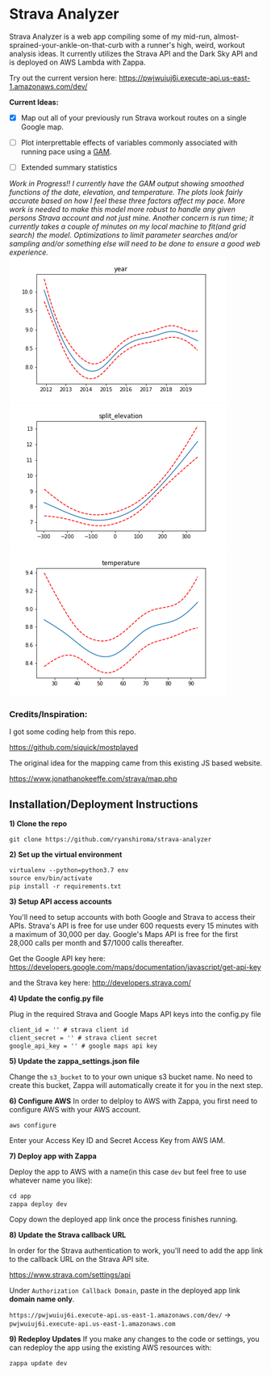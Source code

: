 # Strava Analyzer


Strava Analyzer is a web app compiling some of my mid-run, almost-sprained-your-ankle-on-that-curb with a runner's high, weird, workout analysis ideas. It currently utilizes the Strava API and the Dark Sky API and is deployed on AWS Lambda with Zappa.

Try out the current version here: https://pwjwuiuj6i.execute-api.us-east-1.amazonaws.com/dev/


**Current Ideas:**

- [x] Map out all of your previously run Strava workout routes on a single Google map. 

- [ ]  Plot interprettable effects of variables commonly associated with running pace using a [GAM](https://en.wikipedia.org/wiki/Generalized_additive_model).

- [ ] Extended summary statistics


*Work in Progress!!*
*I currently have the GAM output showing smoothed functions of the date, elevation, and temperature. The plots look fairly accurate based on how I feel these three factors affect my pace. More work is needed to make this model more robust to handle any given persons Strava account and not just mine. Another concern is run time; it currently takes a couple of minutes on my local machine to fit(and grid search) the model. Optimizations to limit parameter searches and/or sampling and/or something else will need to be done to ensure a good web experience.*
![year](year.png)
![elevation](elevation.png)
![temp](temp.png)

### Credits/Inspiration:

I got some coding help from this repo.

https://github.com/siquick/mostplayed

The original idea for the mapping came from this existing JS based website.

https://www.jonathanokeeffe.com/strava/map.php



## Installation/Deployment Instructions

**1) Clone the repo**
```
git clone https://github.com/ryanshiroma/strava-analyzer
```

**2) Set up the virtual environment**
```
virtualenv --python=python3.7 env
source env/bin/activate
pip install -r requirements.txt
```

**3) Setup API access accounts**

You'll need to setup accounts with both Google and Strava to access their APIs.
Strava's API is free for use under 600 requests every 15 minutes with a maximum of 30,000 per day.
Google's Maps API is free for the first 28,000 calls per month and $7/1000 calls thereafter. 

Get the Google API key here:
https://developers.google.com/maps/documentation/javascript/get-api-key

and the Strava key here: 
http://developers.strava.com/

**4) Update the config.py file**

Plug in the required Strava and Google Maps API keys into the config.py file
```
client_id = '' # strava client id
client_secret = '' # strava client secret
google_api_key = '' # google maps api key
```

**5) Update the zappa_settings.json file**

Change the `s3_bucket` to to your own unique s3 bucket name. No need to create this bucket, Zappa will automatically create it for you in the next step.

**6) Configure AWS**
In order to delploy to AWS with Zappa, you first need to configure AWS with your AWS account.
```
aws configure
```
Enter your Access Key ID and Secret Access Key from AWS IAM.

**7) Deploy app with Zappa**

Deploy the app to AWS with a name(in this case `dev` but feel free to use whatever name you like):
```
cd app
zappa deploy dev
```
Copy down the deployed app link once the process finishes running.

**8) Update the Strava callback URL**

In order for the Strava authentication to work, you'll need to add the app link to the callback URL on the Strava API site.

https://www.strava.com/settings/api

Under `Authorization Callback Domain`, paste in the deployed app link **domain name only**.

`https://pwjwuiuj6i.execute-api.us-east-1.amazonaws.com/dev/` -> `pwjwuiuj6i.execute-api.us-east-1.amazonaws.com`


**9) Redeploy Updates**
If you make any changes to the code or settings, you can redeploy the app using the existing AWS resources with:
```
zappa update dev
```






